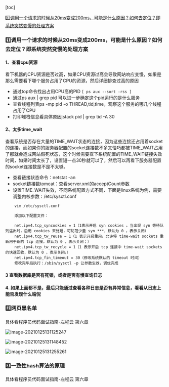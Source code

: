 [toc]

[1️⃣调用一个请求的时候从20ms变成200ms，可能是什么原因？如何去定位？即系统突然变慢的处理方案](#1️⃣调用一个请求的时候从20ms变成200ms，可能是什么原因？如何去定位？即系统突然变慢的处理方案)

<!-- GFM-TOC -->

### 1️⃣调用一个请求的时候从20ms变成200ms，可能是什么原因？如何去定位？即系统突然变慢的处理方案

#### 1、查看cpu资源

看下机器的CPU资源是否过高，如果CPU资源过高会导致网站响应变慢，如果是那么需要看下哪个服务占用了CPU的资源，然后详细排查过高的原因

- 通过top命令找出占用CPU高的PID `[ ps aux --sort -rss ]`
- 通过ps aux | grep pid 可以进一步确定这个pid运行的是什么服务
- 查看线程列表ps -mp pid -o THREAD,tid,time，观察这个服务的哪几个线程占用了CPU
- 打印堆栈信息看具体原因jstack pid | grep tid -A 30

#### 2、太多time_wait

查看系统是否存在大量的TIME_WAIT状态的连接，因为这些连接还占用着socket的连接，而如果你的服务器配置的socket连接数不多又恰巧都被TIME_WAIT占用了那就会造成网站假死状态，这个时候需要查下系统配置的TIME_WAIT链接失效时间，如果时间太长了，设置短一点30秒就可以了，然后可以再看下服务器配置的socket连接数是不是不太够。

- 查看链接状态命令：netstat -an
- socket链接数tomcat：查看server.xml的acceptCount参数
- 设置TIME_WAIT失效，不同系统配置方式不同，下面是linux系统为例，需要调整内核参数：/etc/sysctl.conf

```shell
	vim /etc/sysctl.conf
	 
	添加以下配置文件：
	 
	net.ipv4.tcp_syncookies = 1（1表示开启 syn cookies 。当出现 syn 等待队列溢出时，启用 cookies 来处理，可防范少量 syn ***，默认为 0 ，表示关闭）
	net.ipv4.tcp_tw_reuse = 1（1 表示开启重用。允许将 time-wait sockets 重新用于新的 tcp 连接，默认为 0 ，表示关闭；）
	net.ipv4.tcp_tw_recycle = 1（1 表示开启 tcp 连接中 time-wait sockets 的快速回收，默认为 0 ，表示关闭。）
	net.ipv4.tcp_fin_timeout = 30（修改系统默认的 timeout 时间）
	修改完毕后执行：/sbin/sysctl -p 让参数生效，调优完成

```

#### 3 查看数据库是否有死锁，或者是否有慢查询日志

#### 4. 如果上面都不是，最后只能通过查看各种日志是否有异常信息，看看从日志上能否发现什么端倪

### 2️⃣网页黑名单

具体看程序员代码面试指南-左程云 第六章

![image-20210125131125247](https://zhipic.oss-cn-beijing.aliyuncs.com/20210125131127.png)

![image-20210125131148452](https://zhipic.oss-cn-beijing.aliyuncs.com/20210125131149.png)

![image-20210125131255261](https://zhipic.oss-cn-beijing.aliyuncs.com/20210125131256.png)

### 3️⃣一致性hash算法的原理

具体看程序员代码面试指南-左程云 第六章